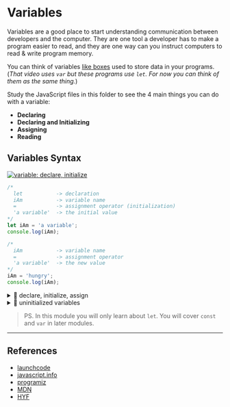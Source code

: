 # Variables

Variables are a good place to start understanding communication between developers and the
computer. They are one tool a developer has to make a program easier to read, and they are
one way can you instruct computers to read & write program memory.

You can think of variables [like boxes](https://www.youtube.com/watch?v=Jvrszgiexg0) used
to store data in your programs. (_That video uses `var` but these programs use `let`. For
now you can think of them as the same thing._)

Study the JavaScript files in this folder to see the 4 main things you can do with a
variable:

- **Declaring**
- **Declaring and Initializing**
- **Assigning**
- **Reading**

## Variables Syntax

[![variable: declare, initialize](./variable-declare-initialize.jpg)](https://blog.jordanholt.dev/learn-javascript-variables/)

```js
/*
  let           -> declaration
  iAm           -> variable name
  =             -> assignment operator (initialization)
  'a variable'  -> the initial value
*/
let iAm = 'a variable';
console.log(iAm);

/*
  iAm           -> variable name
  =             -> assignment operator
  'a variable'  -> the new value
*/
iAm = 'hungry';
console.log(iAm);
```

<details>
<summary>🥚 declare, initialize, assign</summary>

```js
// declare the variable using let
// initialize the value: "Hello!"
let message = 'Hello!';

// assign a new value: "World!"
message = 'World!';

// read the stored value: "World!"
console.log(message);
```

```js
'use strict';

// declare the variable using let
// initialize the value: '.'
let dot = '.';

// read the stored value: '.'
// read the stored value: '.'
// assign a new value: '..'
dot = dot + dot;

// read the stored value: '..'
console.log(dot); // '..'
```

```js
'use strict';
console.log('-- declare, initialize, assign --');

// declare a value and initialize it's value
let favoriteTree = 'palm';
console.log(favoriteTree); // 'palm'

// assigning a different value
favoriteTree = 'oak';
console.log(favoriteTree); // 'oak'

// declare variable with an initial value
let bread = 'fresh';
console.log(bread); // 'fresh'

// re-assign the variable
bread = 'stale';
console.log(bread); // 'stale'
```

</details>
<details>
<summary>🥚 uninitialized variables</summary>

```js
'use strict';
console.log('-- uninitialized variables --');

// declaring a variable without an initial value
//  it will be initialized to undefined by default
let uninitialized;
console.log(uninitialized); // undefined

// you can assign values to uninitialized variables
uninitialized = 'something';
console.log(uninitialized); // 'something'

// initializing a variable to undefined does the same thing
let initialized = undefined;
console.log(initialized); // undefined
```

</details>

> PS. In this module you will only learn about `let`. You will cover `const` and `var` in
> later modules.

---

## References

- [launchcode](https://education.launchcode.org/intro-to-professional-web-dev/chapters/data-and-variables/variables.html)
- [javascript.info](https://javascript.info/variables)
- [programiz](https://www.programiz.com/javascript/variables-constants)
- [MDN](https://developer.mozilla.org/en-US/docs/Web/JavaScript/Reference/Statements/let)
- [HYF](https://hackyourfuture.github.io/study/#/javascript/variables)
